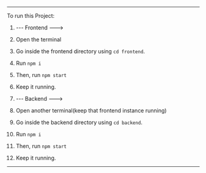 --------------------------
To run this Project:
  1. --- Frontend --->
  2. Open the terminal
  3. Go inside the frontend directory using `cd frontend`.
  4. Run `npm i`
  5. Then, run `npm start`
  6. Keep it running.

 
  1. --- Backend --->
  2. Open another terminal(keep that frontend instance running)
  3. Go inside the backend directory using `cd backend`.
  4. Run `npm i`
  5. Then, run `npm start`
  6. Keep it running.
-----------------------------

